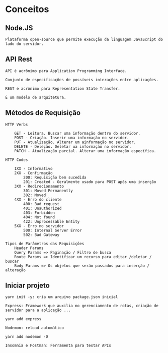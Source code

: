 # Conceitos

## Node.JS

    Plataforma open-source que permite execução da linguagem JavaScript do lado do servidor.

## API Rest

    API é acrônimo para Application Programming Interface. 

    Conjunto de especificações de possíveis interações entre aplicações.

    REST é acrônimo para Representation State Transfer.

    É um modelo de arquitetura.

## Métodos de Requisição

    HTTP Verbs

        GET - Leitura. Buscar uma informação dentro do servidor.
        POST - Criação. Inserir uma informação no servidor.
        PUT - Atualização. Alterar um ainformação no servidor.
        DELETE - Deleção. Deletar ua informação no servidor.
        PATCH - Atualização parcial. Alterar uma informação específica.

    HTTP Codes

        1XX - Informativo
        2XX - Confirmação
            200: Requisição bem sucedida
            201: Created - Geralmente usado para POST após uma inserção
        3XX - Redirecionamento
            301: Moved Permanently
            302: Moved
        4XX - Erro do cliente
            400: Bad request
            401: Unauthorized
            403: Forbidden
            404: Not found
            422: Unprocessable Entity
        5XX - Erro no servidor
            500: Internal Server Error
            502: Bad Gateway

    Tipos de Parâmetros das Requisições
        Header Params
        Query Params => Paginação / Filtro de busca
        Route Params => Identificar um recurso para editar /deletar / buscar
        Body Params => Os objetos que serão passados para inserção / alteração

## Iniciar projeto

    yarn init -y: cria um arquivo package.json inicial

    Express: Framework que auxilia no gerenciamento de rotas, criação de servidor para a aplicação ...

    yarn add express

    Nodemon: reload automático

    yarn add nodemon -D

    Insomnia e Postman: Ferramenta para testar APIs